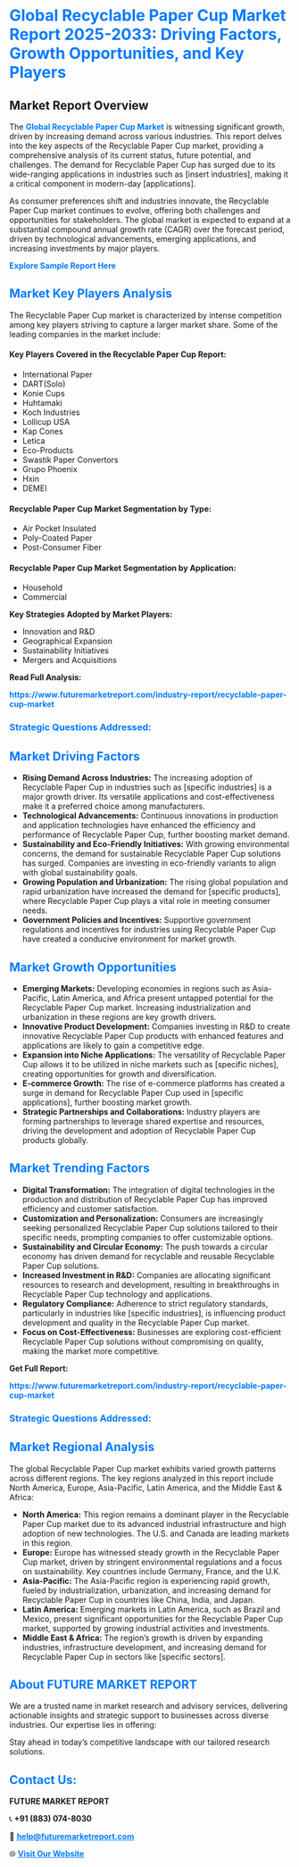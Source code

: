 <h1 style="color: #007BFF;">Global Recyclable Paper Cup Market Report 2025-2033: Driving Factors, Growth Opportunities, and Key Players</h1>

<section id="overview">
<h2>Market Report Overview</h2>
<p>The <a href="https://www.futuremarketreport.com/industry-report/recyclable-paper-cup-market" style="color: #007BFF; text-decoration: none;"><strong>Global Recyclable Paper Cup Market</strong></a> is witnessing significant growth, driven by increasing demand across various industries. This report delves into the key aspects of the Recyclable Paper Cup market, providing a comprehensive analysis of its current status, future potential, and challenges. The demand for Recyclable Paper Cup has surged due to its wide-ranging applications in industries such as [insert industries], making it a critical component in modern-day [applications].</p>
<p>As consumer preferences shift and industries innovate, the Recyclable Paper Cup market continues to evolve, offering both challenges and opportunities for stakeholders. The global market is expected to expand at a substantial compound annual growth rate (CAGR) over the forecast period, driven by technological advancements, emerging applications, and increasing investments by major players.</p>
</section>

<section id="overview">
<p><a href="https://www.futuremarketreport.com/request-sample/reportId=53029" style="color: #007BFF; text-decoration: none;"><strong>Explore Sample Report Here</strong></a></p>
</section>

<section id="key-players">
<h2 style="color: #007BFF;">Market Key Players Analysis</h2>
<p>The Recyclable Paper Cup market is characterized by intense competition among key players striving to capture a larger market share. Some of the leading companies in the market include:</p>
<h4>Key Players Covered in the Recyclable Paper Cup Report:</h4>
<ul><li>International Paper</li><li>DART(Solo)</li><li>Konie Cups</li><li>Huhtamaki</li><li>Koch Industries</li><li>Lollicup USA</li><li>Kap Cones</li><li>Letica</li><li>Eco-Products</li><li>Swastik Paper Convertors</li><li>Grupo Phoenix</li><li>Hxin</li><li>DEMEI</li></ul>
<h4>Recyclable Paper Cup Market Segmentation by Type:</h4>
<ul><li>Air Pocket Insulated</li><li>Poly-Coated Paper</li><li>Post-Consumer Fiber</li></ul>

<h4>Recyclable Paper Cup Market Segmentation by Application:</h4>
<ul><li>Household</li><li>Commercial</li></ul>
<p><strong>Key Strategies Adopted by Market Players:</strong></p>
<ul>
<li>Innovation and R&D</li>
<li>Geographical Expansion</li>
<li>Sustainability Initiatives</li>
<li>Mergers and Acquisitions</li>
</ul>
</section>

<section>
<p><strong>Read Full Analysis: </strong></p><a href="https://www.futuremarketreport.com/industry-report/recyclable-paper-cup-market" style="color: #007BFF; text-decoration: none;"><strong>https://www.futuremarketreport.com/industry-report/recyclable-paper-cup-market</strong></a>
<h3 style="color: #007BFF;">Strategic Questions Addressed:</h3>
</section>

<section id="driving-factors">
<h2 style="color: #007BFF;">Market Driving Factors</h2>
<ul>
<li><strong>Rising Demand Across Industries:</strong> The increasing adoption of Recyclable Paper Cup in industries such as [specific industries] is a major growth driver. Its versatile applications and cost-effectiveness make it a preferred choice among manufacturers.</li>
<li><strong>Technological Advancements:</strong> Continuous innovations in production and application technologies have enhanced the efficiency and performance of Recyclable Paper Cup, further boosting market demand.</li>
<li><strong>Sustainability and Eco-Friendly Initiatives:</strong> With growing environmental concerns, the demand for sustainable Recyclable Paper Cup solutions has surged. Companies are investing in eco-friendly variants to align with global sustainability goals.</li>
<li><strong>Growing Population and Urbanization:</strong> The rising global population and rapid urbanization have increased the demand for [specific products], where Recyclable Paper Cup plays a vital role in meeting consumer needs.</li>
<li><strong>Government Policies and Incentives:</strong> Supportive government regulations and incentives for industries using Recyclable Paper Cup have created a conducive environment for market growth.</li>
</ul>
</section>

<section id="growth-opportunities">
<h2 style="color: #007BFF;">Market Growth Opportunities</h2>
<ul>
<li><strong>Emerging Markets:</strong> Developing economies in regions such as Asia-Pacific, Latin America, and Africa present untapped potential for the Recyclable Paper Cup market. Increasing industrialization and urbanization in these regions are key growth drivers.</li>
<li><strong>Innovative Product Development:</strong> Companies investing in R&D to create innovative Recyclable Paper Cup products with enhanced features and applications are likely to gain a competitive edge.</li>
<li><strong>Expansion into Niche Applications:</strong> The versatility of Recyclable Paper Cup allows it to be utilized in niche markets such as [specific niches], creating opportunities for growth and diversification.</li>
<li><strong>E-commerce Growth:</strong> The rise of e-commerce platforms has created a surge in demand for Recyclable Paper Cup used in [specific applications], further boosting market growth.</li>
<li><strong>Strategic Partnerships and Collaborations:</strong> Industry players are forming partnerships to leverage shared expertise and resources, driving the development and adoption of Recyclable Paper Cup products globally.</li>
</ul>
</section>

<section id="trending-factors">
<h2 style="color: #007BFF;">Market Trending Factors</h2>
<ul>
<li><strong>Digital Transformation:</strong> The integration of digital technologies in the production and distribution of Recyclable Paper Cup has improved efficiency and customer satisfaction.</li>
<li><strong>Customization and Personalization:</strong> Consumers are increasingly seeking personalized Recyclable Paper Cup solutions tailored to their specific needs, prompting companies to offer customizable options.</li>
<li><strong>Sustainability and Circular Economy:</strong> The push towards a circular economy has driven demand for recyclable and reusable Recyclable Paper Cup solutions.</li>
<li><strong>Increased Investment in R&D:</strong> Companies are allocating significant resources to research and development, resulting in breakthroughs in Recyclable Paper Cup technology and applications.</li>
<li><strong>Regulatory Compliance:</strong> Adherence to strict regulatory standards, particularly in industries like [specific industries], is influencing product development and quality in the Recyclable Paper Cup market.</li>
<li><strong>Focus on Cost-Effectiveness:</strong> Businesses are exploring cost-efficient Recyclable Paper Cup solutions without compromising on quality, making the market more competitive.</li>
</ul>
</section>

<section>
<p><strong>Get Full Report: </strong></p><a href="https://www.futuremarketreport.com/industry-report/recyclable-paper-cup-market" style="color: #007BFF; text-decoration: none;"><strong>https://www.futuremarketreport.com/industry-report/recyclable-paper-cup-market</strong></a>
<h3 style="color: #007BFF;">Strategic Questions Addressed:</h3>
</section>


<section id="regional-analysis">
<h2 style="color: #007BFF;">Market Regional Analysis</h2>
<p>The global Recyclable Paper Cup market exhibits varied growth patterns across different regions. The key regions analyzed in this report include North America, Europe, Asia-Pacific, Latin America, and the Middle East & Africa:</p>
<ul>
<li><strong>North America:</strong> This region remains a dominant player in the Recyclable Paper Cup market due to its advanced industrial infrastructure and high adoption of new technologies. The U.S. and Canada are leading markets in this region.</li>
<li><strong>Europe:</strong> Europe has witnessed steady growth in the Recyclable Paper Cup market, driven by stringent environmental regulations and a focus on sustainability. Key countries include Germany, France, and the U.K.</li>
<li><strong>Asia-Pacific:</strong> The Asia-Pacific region is experiencing rapid growth, fueled by industrialization, urbanization, and increasing demand for Recyclable Paper Cup in countries like China, India, and Japan.</li>
<li><strong>Latin America:</strong> Emerging markets in Latin America, such as Brazil and Mexico, present significant opportunities for the Recyclable Paper Cup market, supported by growing industrial activities and investments.</li>
<li><strong>Middle East & Africa:</strong> The region’s growth is driven by expanding industries, infrastructure development, and increasing demand for Recyclable Paper Cup in sectors like [specific sectors].</li>
</ul>
</section>

<footer>
<h2 style="color: #007BFF;">About FUTURE MARKET REPORT</h2>
<p>We are a trusted name in market research and advisory services, delivering actionable insights and strategic support to businesses across diverse industries. Our expertise lies in offering:</p>

<p>Stay ahead in today’s competitive landscape with our tailored research solutions.</p>

<h2 style="color: #007BFF;">Contact Us:</h2>
<p><strong>FUTURE MARKET REPORT</strong></p>
<p>📞 <strong>+91 (883) 074-8030</strong></p>
<p>📧 <strong><a href="mailto:help@futuremarketreport.com" style="color: #007BFF;">help@futuremarketreport.com</a></strong></p>
<p>🌐 <strong><a href="https://www.futuremarketreport.com/" style="color: #007BFF;">Visit Our Website</a></strong></p>
</footer>